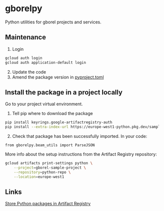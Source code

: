 # gborelpy

Python utilities for gborel projects and services.

## Maintenance
1. Login
```bash
gcloud auth login
gcloud auth application-default login
```
2. Update the code
3. Amend the package version in [pyproject.toml](./pyproject.toml)

## Install the package in a project locally
Go to your project virtual environment.

1. Tell pip where to download the package
```bash
pip install keyrings.google-artifactregistry-auth
pip install --extra-index-url https://europe-west1-python.pkg.dev/sample-project/python-repo/simple/ gborelpy==0.4.0
```
2. Check that package has been successfully imported. In your code:
```
from gborelpy.beam_utils import ParseJSON
```

More info about the setup instructions from the Artifact Registry repository:
```bash
gcloud artifacts print-settings python \
    --project=gborel-sample-project \
    --repository=python-repo \
    --location=europe-west1
```

## Links
[Store Python packages in Artifact Registry](https://cloud.google.com/artifact-registry/docs/python/store-python)